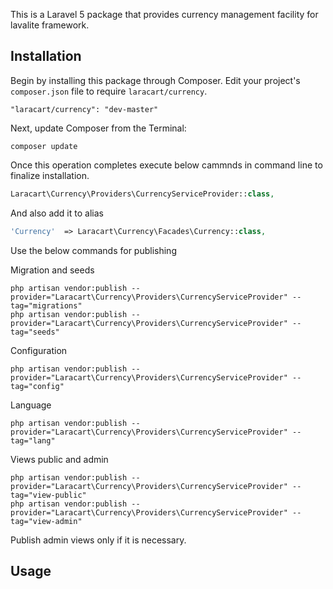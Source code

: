 This is a Laravel 5 package that provides currency management facility for lavalite framework.

## Installation

Begin by installing this package through Composer. Edit your project's `composer.json` file to require `laracart/currency`.

    "laracart/currency": "dev-master"

Next, update Composer from the Terminal:

    composer update

Once this operation completes execute below cammnds in command line to finalize installation.

```php
Laracart\Currency\Providers\CurrencyServiceProvider::class,

```

And also add it to alias

```php
'Currency'  => Laracart\Currency\Facades\Currency::class,
```

Use the below commands for publishing

Migration and seeds

    php artisan vendor:publish --provider="Laracart\Currency\Providers\CurrencyServiceProvider" --tag="migrations"
    php artisan vendor:publish --provider="Laracart\Currency\Providers\CurrencyServiceProvider" --tag="seeds"

Configuration

    php artisan vendor:publish --provider="Laracart\Currency\Providers\CurrencyServiceProvider" --tag="config"

Language

    php artisan vendor:publish --provider="Laracart\Currency\Providers\CurrencyServiceProvider" --tag="lang"

Views public and admin

    php artisan vendor:publish --provider="Laracart\Currency\Providers\CurrencyServiceProvider" --tag="view-public"
    php artisan vendor:publish --provider="Laracart\Currency\Providers\CurrencyServiceProvider" --tag="view-admin"

Publish admin views only if it is necessary.

## Usage


